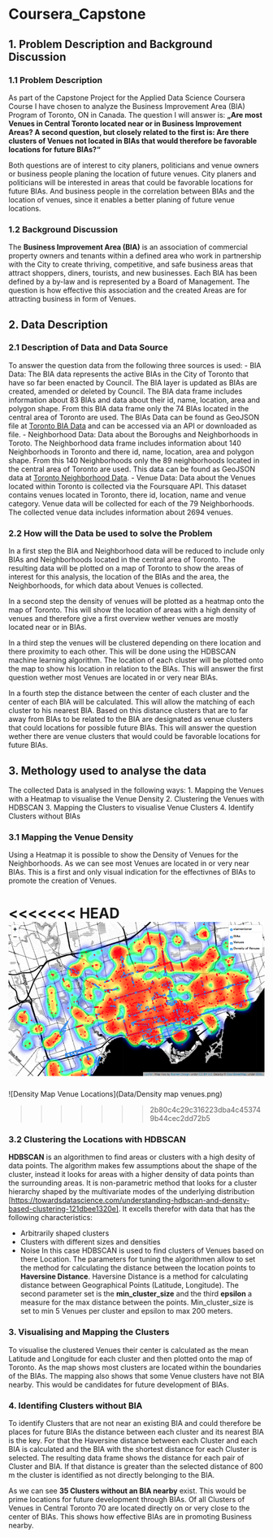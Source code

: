 # Coursera_Capstone

## 1. Problem Description and Background Discussion
### 1.1 Problem Description
As part of the Capstone Project for the Applied Data Science Coursera Course I have chosen to analyze the Business Improvement Area (BIA) Program of Toronto, ON in Canada. The question I will answer is: **„Are most Venues in Central Toronto located near or in Business Improvement Areas? A second question, but closely related to the first is: Are there clusters of Venues not located in BIAs that would therefore be favorable locations for future BIAs?“** 

Both questions are of interest to city planers, politicians and venue owners or business people planing the location of future venues. City planers and politicians will be interested in areas that could be favorable locations for future BIAs. And business people in the correlation between BIAs and the location of venues, since it enables a better planing of future venue locations.

### 1.2 Background Discussion
The **Business Improvement Area (BIA)** is an association of commercial property owners and tenants within a defined area who work in partnership with the City to create thriving, competitive, and safe business areas that attract shoppers, diners, tourists, and new businesses. Each BIA has been defined by a by-law and is represented by a Board of Management. The question is how effective this association and the created Areas are for attracting business in form of Venues. 

## 2. Data Description 
### 2.1 Description of Data and Data Source
To answer the question data from the following three sources is used:
    - BIA Data: The BIA data represents the active BIAs in the City of Toronto that have so far been enacted by Council. The BIA layer is updated as BIAs are created, amended or deleted by Council. The BIA data frame includes information about 83 BIAs and data about their id, name, location, area and polygon shape. From this BIA data frame only the 74 BIAs located in the central area of Toronto are used. The BIAs Data can be found as GeoJSON file at [Toronto BIA Data](https://open.toronto.ca/dataset/business-improvement-areas/) and can be accessed via an API or downloaded as file.
    - Neighborhood Data: Data about the Boroughs and Neighborhoods in Toroto. The Neighborhood data frame includes information about 140 Neighborhoods in Toronto and there id, name, location, area and polygon shape. From this 140 Neighborhoods only the 89 neighborhoods located in the central area of Toronto are used. This data can be found as GeoJSON data at [Toronto Neighborhood Data](https://open.toronto.ca/dataset/neighbourhoods/).
    - Venue Data: Data about the Venues located within Toronto is collected via the Foursquare API. This dataset contains venues located in Toronto, there id, location, name and venue category. Venue data will be collected for each of the 79 Neighborhoods. The collected venue data includes information about 2694 venues. 

### 2.2 How will the Data be used to solve the Problem
In a first step the BIA and Neighborhood data will be reduced to include only BIAs and Neighborhoods located in the central area of Toronto. The resulting data will be plotted on a map of Toronto to show the areas of interest for this analysis, the location of the BIAs and the area, the Neighborhoods, for which data about Venues is collected. 

In a second step the density of venues will be plotted as a heatmap onto the map of Toronto. This will show the location of areas with a high density of venues and therefore give a first overview wether venues are mostly located near or in BIAs.

In a third step the venues will be clustered depending on there location and there proximity to each other. This will be done using the HDBSCAN machine learning algorithm. The location of each cluster will be plotted onto the map to show his location in relation to the BIAs. This will answer the first question wether most Venues are located in or very near BIAs.

In a fourth step the distance between the center of each cluster and the center of each BIA will be calculated. This will allow the matching of each cluster to his nearest BIA. Based on this distance clusters that are to far away from BIAs to be related to the BIA are designated as venue clusters that could locations for possible future BIAs. This will answer the question wether there are venue clusters that would could be favorable locations for future BIAs.

## 3. Methology used to analyse the data
The collected Data is analysed in the following ways:
    1. Mapping the Venues with a Heatmap to visualise the Venue Density
    2. Clustering the Venues with HDBSCAN
    3. Mapping the Clusters to visualise Venue Clusters
    4. Identify Clusters without BIAs

### 3.1 Mapping the Venue Density
Using a Heatmap it is possible to show the Density of Venues for the Neighborhoods. As we can see most Venues are located in or very near BIAs. This is a first and only visual indication for the effectivnes of BIAs to promote the creation of Venues.

<<<<<<< HEAD
![DensityMapVenues](Data/Density_map_venues.png)
=======
![Density Map Venue Locations](Data/Density map venues.png)
>>>>>>> 2b80c4c29c316223dba4c453749b44cec2dd72b5

### 3.2 Clustering the Locations with HDBSCAN
**HDBSCAN** is an algorithmen to find areas or clusters with a high desity of data points. The algorithm makes few assumptions about the shape of the cluster, instead it looks for areas with a higher density of data points than the surrounding areas. It is non-parametric method that looks for a cluster hierarchy shaped by the multivariate modes of the underlying distribution [https://towardsdatascience.com/understanding-hdbscan-and-density-based-clustering-121dbee1320e]. It excells therefor with data that has the following characteristics:
- Arbitrarily shaped clusters
- Clusters with different sizes and densities
- Noise
In this case HDBSCAN is used to find clusters of Venues based on there Location. The parameters for tuning the algorithmen allow to set the method for calculating the distance between the location points to **Haversine Distance**. Haversine Distance is a method for calculating distance between Geographical Points (Latitude, Longitude). The second parameter set is the **min_cluster_size** and the third **epsilon** a measure for the max distance between the points. Min_cluster_size is set to min 5 Venues per cluster and epsilon to max 200 meters. 

### 3. Visualising and Mapping the Clusters

To visualise the clustered Venues their center is calculated as the mean Latitude and Longitude for each cluster and then plotted onto the map of Toronto. As the map shows most clusters are located within the boundaries of the BIAs. The mapping also shows that some Venue clusters have not BIA nearby. This would be candidates for future development of BIAs. 

### 4. Identifing Clusters without BIA

To identify Clusters that are not near an existing BIA and could therefore be places for future BIAs the distance between each cluster and its nearest BIA is the key. For that the Haversine distance between each Cluster and each BIA is calculated and the BIA with the shortest distance for each Cluster is selected. The resulting data frame shows the distance for each pair of Cluster and BIA. If that distance is greater than the selected distance of 800 m the cluster is identified as not directly belonging to the BIA. 

As we can see **35 Clusters without an BIA nearby** exist. This would be prime locations for future development through BIAs. Of all Clusters of Venues in Central Toronto 70 are located directly on or very close to the center of BIAs. This shows how effective BIAs are in promoting Business nearby.
